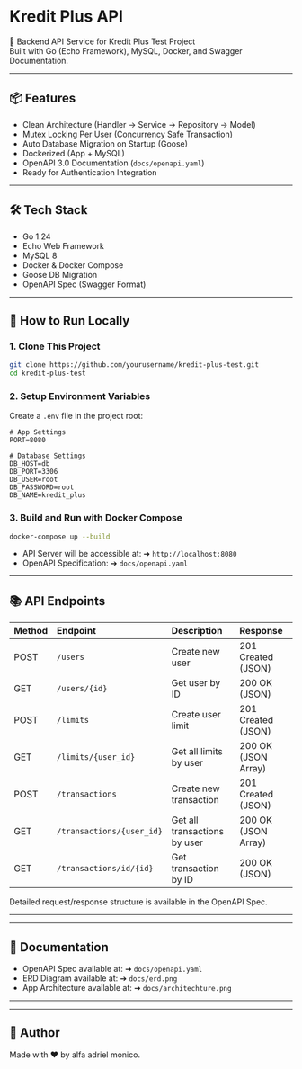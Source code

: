 # Kredit Plus API

🚀 Backend API Service for Kredit Plus Test Project  
Built with Go (Echo Framework), MySQL, Docker, and Swagger Documentation.

---

## 📦 Features
- Clean Architecture (Handler → Service → Repository → Model)
- Mutex Locking Per User (Concurrency Safe Transaction)
- Auto Database Migration on Startup (Goose)
- Dockerized (App + MySQL)
- OpenAPI 3.0 Documentation (`docs/openapi.yaml`)
- Ready for Authentication Integration

---

## 🛠️ Tech Stack
- Go 1.24
- Echo Web Framework
- MySQL 8
- Docker & Docker Compose
- Goose DB Migration
- OpenAPI Spec (Swagger Format)

---

## 🚀 How to Run Locally

### 1. Clone This Project
```bash
git clone https://github.com/yourusername/kredit-plus-test.git
cd kredit-plus-test
```

### 2. Setup Environment Variables
Create a `.env` file in the project root:

```dotenv
# App Settings
PORT=8080

# Database Settings
DB_HOST=db
DB_PORT=3306
DB_USER=root
DB_PASSWORD=root
DB_NAME=kredit_plus
```

### 3. Build and Run with Docker Compose
```bash
docker-compose up --build
```

- API Server will be accessible at:
  ➔ `http://localhost:8080`
- OpenAPI Specification:
  ➔ `docs/openapi.yaml`

---

## 📚 API Endpoints

| Method | Endpoint | Description | Response |
|:---|:---|:---|:---|
| POST | `/users` | Create new user | 201 Created (JSON) |
| GET | `/users/{id}` | Get user by ID | 200 OK (JSON) |
| POST | `/limits` | Create user limit | 201 Created (JSON) |
| GET | `/limits/{user_id}` | Get all limits by user | 200 OK (JSON Array) |
| POST | `/transactions` | Create new transaction | 201 Created (JSON) |
| GET | `/transactions/{user_id}` | Get all transactions by user | 200 OK (JSON Array) |
| GET | `/transactions/id/{id}` | Get transaction by ID | 200 OK (JSON) |

Detailed request/response structure is available in the OpenAPI Spec.

---



---

## 📄 Documentation
- OpenAPI Spec available at:
  ➔ `docs/openapi.yaml`
- ERD Diagram available at:
  ➔ `docs/erd.png`
- App Architecture available at:
  ➔ `docs/architechture.png`

---


---

## 🙌 Author
Made with ❤️ by alfa adriel monico.

